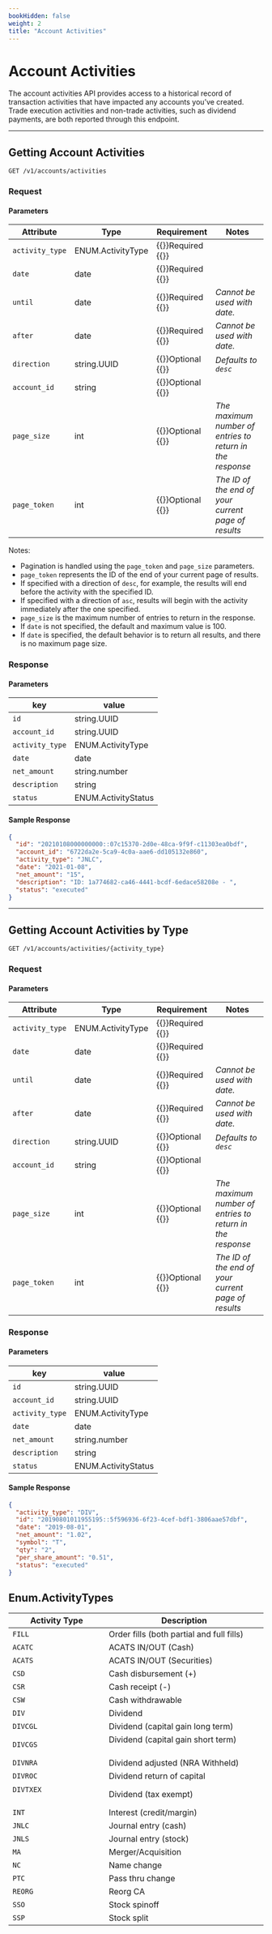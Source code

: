 ```yaml
---
bookHidden: false
weight: 2
title: "Account Activities"
---
```


# Account Activities

The account activities API provides access to a historical record of transaction activities that have impacted any accounts you’ve created. Trade execution activities and non-trade activities, such as dividend payments, are both reported through this endpoint.

---

## Getting Account Activities

`GET /v1/accounts/activities`

### Request

#### Parameters

| Attribute       | Type              | Requirement                           | Notes                                                     |
| --------------- | ----------------- | ------------------------------------- | --------------------------------------------------------- |
| `activity_type` | ENUM.ActivityType | {{<hint danger>}}Required {{</hint>}} |                                                           |
| `date`          | date              | {{<hint danger>}}Required {{</hint>}} |                                                           |
| `until`         | date              | {{<hint danger>}}Required {{</hint>}} | _Cannot be used with date._                               |
| `after`         | date              | {{<hint danger>}}Required {{</hint>}} | _Cannot be used with date._                               |
| `direction`     | string.UUID       | {{<hint info>}}Optional {{</hint>}}   | _Defaults to `desc`_                                      |
| `account_id`    | string            | {{<hint info>}}Optional {{</hint>}}   |                                                           |
| `page_size`     | int               | {{<hint info>}}Optional {{</hint>}}   | _The maximum number of entries to return in the response_ |
| `page_token`    | int               | {{<hint info>}}Optional {{</hint>}}   | _The ID of the end of your current page of results_       |

Notes:

- Pagination is handled using the `page_token` and `page_size` parameters.
- `page_token` represents the ID of the end of your current page of results.
- If specified with a direction of `desc`, for example, the results will end before the activity with the specified ID.
- If specified with a direction of `asc`, results will begin with the activity immediately after the one specified.
- `page_size` is the maximum number of entries to return in the response.
- If `date` is not specified, the default and maximum value is 100.
- If `date` is specified, the default behavior is to return all results, and there is no maximum page size.

### Response

#### Parameters

| key             | value               |
| --------------- | ------------------- |
| `id`            | string.UUID         |
| `account_id`    | string.UUID         |
| `activity_type` | ENUM.ActivityType   |
| `date`          | date                |
| `net_amount`    | string.number       |
| `description`   | string              |
| `status`        | ENUM.ActivityStatus |

#### Sample Response

```json
{
  "id": "20210108000000000::07c15370-2d0e-48ca-9f9f-c11303ea0bdf",
  "account_id": "6722da2e-5ca9-4c0a-aae6-dd105132e860",
  "activity_type": "JNLC",
  "date": "2021-01-08",
  "net_amount": "15",
  "description": "ID: 1a774682-ca46-4441-bcdf-6edace58208e - ",
  "status": "executed"
}
```

---

## Getting Account Activities by Type

`GET /v1/accounts/activities/{activity_type}`

### Request

#### Parameters

| Attribute       | Type              | Requirement                           | Notes                                                     |
| --------------- | ----------------- | ------------------------------------- | --------------------------------------------------------- |
| `activity_type` | ENUM.ActivityType | {{<hint danger>}}Required {{</hint>}} |                                                           |
| `date`          | date              | {{<hint danger>}}Required {{</hint>}} |                                                           |
| `until`         | date              | {{<hint danger>}}Required {{</hint>}} | _Cannot be used with date._                               |
| `after`         | date              | {{<hint danger>}}Required {{</hint>}} | _Cannot be used with date._                               |
| `direction`     | string.UUID       | {{<hint info>}}Optional {{</hint>}}   | _Defaults to `desc`_                                      |
| `account_id`    | string            | {{<hint info>}}Optional {{</hint>}}   |                                                           |
| `page_size`     | int               | {{<hint info>}}Optional {{</hint>}}   | _The maximum number of entries to return in the response_ |
| `page_token`    | int               | {{<hint info>}}Optional {{</hint>}}   | _The ID of the end of your current page of results_       |

### Response

#### Parameters

| key             | value               |
| --------------- | ------------------- |
| `id`            | string.UUID         |
| `account_id`    | string.UUID         |
| `activity_type` | ENUM.ActivityType   |
| `date`          | date                |
| `net_amount`    | string.number       |
| `description`   | string              |
| `status`        | ENUM.ActivityStatus |

#### Sample Response

```json
{
  "activity_type": "DIV",
  "id": "20190801011955195::5f596936-6f23-4cef-bdf1-3806aae57dbf",
  "date": "2019-08-01",
  "net_amount": "1.02",
  "symbol": "T",
  "qty": "2",
  "per_share_amount": "0.51",
  "status": "executed"
}
```

## Enum.ActivityTypes

| Activity Type                                                                                                                                                             | Description                                                                                                                                                     |
| ------------------------------------------------------------------------------------------------------------------------------------------------------------------------- | --------------------------------------------------------------------------------------------------------------------------------------------------------------- |
| `FILL`                                                                                                                                                                    | Order fills (both partial and full fills)                                                                                                                       |
| `ACATC`                                                                                                                                                                   | ACATS IN/OUT (Cash)                                                                                                                                             |
| `ACATS`                                                                                                                                                                   | ACATS IN/OUT (Securities)                                                                                                                                       |
| `CSD`                                                                                                                                                                     | Cash disbursement (+)                                                                                                                                           |
| `CSR`                                                                                                                                                                     | Cash receipt (-)                                                                                                                                                |
| `CSW`                                                                                                                                                                     | Cash withdrawable                                                                                                                                               |
| `DIV`                                                                                                                                                                     | Dividend                                                                                                                                                        |
| `DIVCGL`                                                                                                                                                                  | Dividend (capital gain long term)                                                                                                                               |
| `DIVCGS`                                                                                                                                                                  | Dividend (capital gain short term) &nbsp; &nbsp; &nbsp; &nbsp; &nbsp; &nbsp;&nbsp; &nbsp; &nbsp; &nbsp; &nbsp; &nbsp; &nbsp; &nbsp; &nbsp; &nbsp; &nbsp; &nbsp; |
| `DIVNRA`                                                                                                                                                                  | Dividend adjusted (NRA Withheld)                                                                                                                                |
| `DIVROC`                                                                                                                                                                  | Dividend return of capital                                                                                                                                      |
| `DIVTXEX`&nbsp; &nbsp; &nbsp; &nbsp; &nbsp; &nbsp; &nbsp; &nbsp; &nbsp; &nbsp; &nbsp; &nbsp; &nbsp; &nbsp; &nbsp; &nbsp; &nbsp; &nbsp; &nbsp; &nbsp; &nbsp; &nbsp; &nbsp; | Dividend (tax exempt)                                                                                                                                           |
| `INT`                                                                                                                                                                     | Interest (credit/margin)                                                                                                                                        |
| `JNLC`                                                                                                                                                                    | Journal entry (cash)                                                                                                                                            |
| `JNLS`                                                                                                                                                                    | Journal entry (stock)                                                                                                                                           |
| `MA`                                                                                                                                                                      | Merger/Acquisition                                                                                                                                              |
| `NC`                                                                                                                                                                      | Name change                                                                                                                                                     |
| `PTC`                                                                                                                                                                     | Pass thru change                                                                                                                                                |
| `REORG`                                                                                                                                                                   | Reorg CA                                                                                                                                                        |
| `SSO`                                                                                                                                                                     | Stock spinoff                                                                                                                                                   |
| `SSP`                                                                                                                                                                     | Stock split                                                                                                                                                     |
